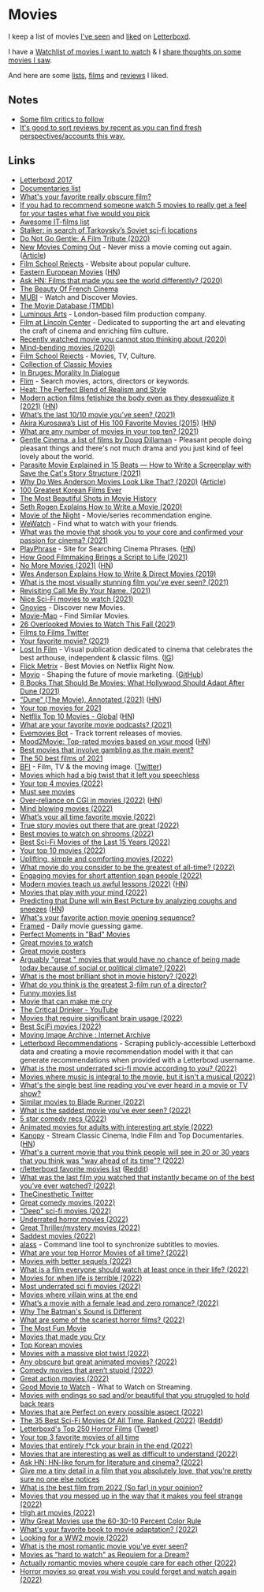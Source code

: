 # Movies

I keep a list of movies [I've seen](https://letterboxd.com/nikitavoloboev/films/by/date/) and [liked](https://letterboxd.com/nikitavoloboev/films/by/your-rating/) on [Letterboxd](https://letterboxd.com/nikitavoloboev/).

I have a [Watchlist of movies I want to watch](https://letterboxd.com/nikitavoloboev/watchlist/) & I [share thoughts on some movies I saw](https://letterboxd.com/nikitavoloboev/films/reviews/by/added/).

And here are some [lists](https://letterboxd.com/nikitavoloboev/likes/lists/), [films](https://letterboxd.com/nikitavoloboev/likes/films/) and [reviews](https://letterboxd.com/nikitavoloboev/likes/reviews/) I liked.

## Notes

- [Some film critics to follow](https://www.reddit.com/r/flicks/comments/7lgwp1/having_a_hard_time_finding_quality_critics_on/)
- [It's good to sort reviews by recent as you can find fresh perspectives/accounts this way.](https://www.reddit.com/r/Letterboxd/comments/r6914v/something_ive_been_doing_on_letterboxd_that_i/)

## Links

- [Letterboxd 2017](https://letterboxd.com/2017/#most-popular-overall)
- [Documentaries list](https://letterboxd.com/vitorgalvao/list/documentary/)
- [What's your favorite really obscure film?](https://www.reddit.com/r/TrueFilm/comments/5prwzt/whats_your_favorite_really_obscure_film/)
- [If you had to recommend someone watch 5 movies to really get a feel for your tastes what five would you pick](https://twitter.com/fozfens/status/1035291388685049856)
- [Awesome IT-films list](https://github.com/greybax/awesome-IT-films)
- [Stalker: in search of Tarkovsky’s Soviet sci-fi locations](https://www.bfi.org.uk/news-opinion/news-bfi/features/andrei-tarkovsky-stalker-locations)
- [Do Not Go Gentle: A Film Tribute (2020)](https://vimeo.com/415346116)
- [New Movies Coming Out](https://newmoviescomingout.us/) - Never miss a movie coming out again. ([Article](https://medium.com/makesideproject/new-movies-coming-out-79ee9595d59f))
- [Film School Rejects](https://filmschoolrejects.com/) - Website about popular culture.
- [Eastern European Movies](https://easterneuropeanmovies.com/) ([HN](https://news.ycombinator.com/item?id=23624551))
- [Ask HN: Films that made you see the world differently? (2020)](https://news.ycombinator.com/item?id=24088582)
- [The Beauty Of French Cinema](https://www.youtube.com/watch?v=PZgamsxGtiM)
- [MUBI](https://mubi.com/) - Watch and Discover Movies.
- [The Movie Database (TMDb)](https://www.themoviedb.org/)
- [Luminous Arts](https://luminousarts.co.uk/) - London-based film production company.
- [Film at Lincoln Center](https://www.filmlinc.org/) - Dedicated to supporting the art and elevating the craft of cinema and enriching film culture.
- [Recently watched movie you cannot stop thinking about (2020)](https://twitter.com/letterboxd/status/1334708381261565953)
- [Mind-bending movies (2020)](https://www.reddit.com/r/MovieSuggestions/comments/kkdrj4/mindbending_movies_similar_to/)
- [Film School Rejects](https://filmschoolrejects.com/) - Movies, TV, Culture.
- [Collection of Classic Movies](https://www.the-classic-movies.com/)
- [In Bruges: Morality In Dialogue](https://www.youtube.com/watch?v=r_9mLu1kMA8)
- [Flim](https://beta.flim.ai/) - Search movies, actors, directors or keywords.
- [Heat: The Perfect Blend of Realism and Style](https://www.youtube.com/watch?v=VMLej6hFN30)
- [Modern action films fetishize the body even as they desexualize it (2021)](https://bloodknife.com/everyone-beautiful-no-one-horny/) ([HN](https://news.ycombinator.com/item?id=26381377))
- [What’s the last 10/10 movie you’ve seen? (2021)](https://twitter.com/patrick_oshag/status/1372709320832512006)
- [Akira Kurosawa’s List of His 100 Favorite Movies (2015)](https://www.openculture.com/2015/01/akira-kurosawas-list-of-his-100-favorite-movies.html) ([HN](https://news.ycombinator.com/item?id=26551604))
- [What are any number of movies in your top ten? (2021)](https://www.reddit.com/r/MovieSuggestions/comments/me6one/what_are_any_number_of_movies_in_your_top_ten/)
- [Gentle Cinema, a list of films by Doug Dillaman](https://letterboxd.com/dillamonster/list/gentle-cinema/) - Pleasant people doing pleasant things and there's not much drama and you just kind of feel lovely about the world.
- [Parasite Movie Explained in 15 Beats — How to Write a Screenplay with Save the Cat's Story Structure (2021)](https://www.youtube.com/watch?v=2kil95fwMVo)
- [Why Do Wes Anderson Movies Look Like That? (2020)](https://www.youtube.com/watch?v=ba3c9KEuQ4A) ([Article](https://kottke.org/21/04/why-do-wes-anderson-movies-look-like-that))
- [100 Greatest Korean Films Ever](https://www.koreanscreen.com/100-greatest-korean-films-100-51)
- [The Most Beautiful Shots in Movie History](https://www.youtube.com/watch?v=AA3bJ74uIPI)
- [Seth Rogen Explains How to Write a Movie (2020)](https://www.youtube.com/watch?v=Ej7rfjORot4)
- [Movie of the Night](https://www.movieofthenight.com/) - Movie/series recommendation engine.
- [WeWatch](https://wewatchapp.xyz/) - Find what to watch with your friends.
- [What was the movie that shook you to your core and confirmed your passion for cinema? (2021)](https://www.reddit.com/r/MovieSuggestions/comments/ne71uk/what_was_the_movie_that_shook_you_to_your_core/)
- [PlayPhrase](https://www.playphrase.me/) - Site for Searching Cinema Phrases. ([HN](https://news.ycombinator.com/item?id=27434159))
- [How Good Filmmaking Brings a Script to Life (2021)](https://www.youtube.com/watch?v=Y5S4PyBR364)
- [No More Movies (2021)](https://jayriverlong.github.io/2021/07/05/movies.html) ([HN](https://news.ycombinator.com/item?id=27743738))
- [Wes Anderson Explains How to Write & Direct Movies (2019)](https://www.youtube.com/watch?v=Sdt0oam6O1o)
- [What is the most visually stunning film you've ever seen? (2021)](https://www.reddit.com/r/MovieSuggestions/comments/pc0lk5/what_is_the_most_visually_stunning_film_youve/)
- [Revisiting Call Me By Your Name. (2021)](https://www.youtube.com/watch?v=05nYXXeiNpo)
- [Nice Sci-Fi movies to watch (2021)](https://merveilles.town/web/statuses/106846428910790532)
- [Gnovies](https://www.gnovies.com/) - Discover new Movies.
- [Movie-Map](https://www.movie-map.com/) - Find Similar Movies.
- [26 Overlooked Movies to Watch This Fall (2021)](https://www.theatlantic.com/culture/archive/2021/09/26-movies-fall-watch-list/619975/)
- [Films to Films Twitter](https://twitter.com/FilmstoFilms_)
- [Your favorite movie? (2021)](https://merveilles.town/web/statuses/107033660965225287)
- [Lost In Film](https://twitter.com/LostInFilm) - Visual publication dedicated to cinema that celebrates the best arthouse, independent & classic films. ([IG](https://www.instagram.com/_lostinfilm/))
- [Flick Metrix](https://flickmetrix.com/) - Best Movies on Netflix Right Now.
- [Movio](https://movio.co/) - Shaping the future of movie marketing. ([GitHub](https://github.com/movio))
- [8 Books That Should Be Movies: What Hollywood Should Adapt After Dune (2021)](https://variety.com/2021/film/news/book-movie-adaptations-1235095659/)
- [“Dune” (The Movie), Annotated (2021)](https://maxread.substack.com/p/dune-annotated) ([HN](https://news.ycombinator.com/item?id=29011467))
- [Your top movies for 2021](https://twitter.com/letterboxd/status/1456005237588692992)
- [Netflix Top 10 Movies - Global](https://top10.netflix.com/) ([HN](https://news.ycombinator.com/item?id=29246485))
- [What are your favorite movie podcasts? (2021)](https://www.reddit.com/r/Letterboxd/comments/qy8ojg/what_are_your_favorite_movie_podcasts/)
- [Evemovies Bot](https://github.com/dmbaranov/evemovies-bot) - Track torrent releases of movies.
- [Mood2Movie: Top-rated movies based on your mood](https://www.mood2movie.com/) ([HN](https://news.ycombinator.com/item?id=29359966))
- [Best movies that involve gambling as the main event?](https://www.reddit.com/r/MovieSuggestions/comments/r776gl/best_movies_that_involve_gambling_as_the_main/)
- [The 50 best films of 2021](https://www.bfi.org.uk/sight-and-sound/polls/50-best-films-2021)
- [BFI](https://www.bfi.org.uk/) - Film, TV & the moving image. ([Twitter](https://twitter.com/BFI))
- [Movies which had a big twist that it left you speechless](https://www.reddit.com/r/MovieSuggestions/comments/rs53pu/movies_which_had_a_big_twitst_that_it_left_you/)
- [Your top 4 movies (2022)](https://www.reddit.com/r/Letterboxd/comments/ryg1qr/what_are_your_big_four_also_wondering_if_you/)
- [Must see movies](https://www.reddit.com/r/MovieSuggestions/comments/ryl998/movies_must_see_before_you_die/)
- [Over-reliance on CGI in movies (2022)](https://erikhoel.substack.com/p/cgi-did-in-fact-ruin-movies) ([HN](https://news.ycombinator.com/item?id=30179654))
- [Mind blowing movies (2022)](https://www.reddit.com/r/MovieSuggestions/comments/sj0szz/mind_blowing_movies/)
- [What’s your all time favorite movie (2022)](https://www.reddit.com/r/MovieSuggestions/comments/sky9oe/tell_me_whats_your_all_time_favorite_movie/)
- [True story movies out there that are great (2022)](https://www.reddit.com/r/MovieSuggestions/comments/sl421c/any_true_story_movies_out_there_that_are_really/)
- [Best movies to watch on shrooms (2022)](https://www.reddit.com/r/MovieSuggestions/comments/sw0rhr/best_movies_to_watch_on_shrooms/)
- [Best Sci-Fi Movies of the Last 15 Years (2022)](https://www.denofgeek.com/movies/best-sci-fi-movies-last-15-years/)
- [Your top 10 movies (2022)](https://www.reddit.com/r/Letterboxd/comments/t04fr0/lets_see_your_top_10s_of_2021_ill_start/)
- [Uplifting, simple and comforting movies (2022)](https://www.reddit.com/r/MovieSuggestions/comments/t35egn/uplifting_simple_and_comforting/)
- [What movie do you consider to be the greatest of all-time? (2022)](https://www.reddit.com/r/Letterboxd/comments/t7yvsx/what_movie_do_you_consider_to_be_the_greatest_of/)
- [Engaging movies for short attention span people (2022)](https://www.reddit.com/r/MovieSuggestions/comments/t9kys3/engaging_movies_for_short_attention_span_people/)
- [Modern movies teach us awful lessons (2022)](https://www.youtube.com/watch?v=Dnuqp4_K7ik) ([HN](https://news.ycombinator.com/item?id=30649814))
- [Movies that play with your mind (2022)](https://www.reddit.com/r/MovieSuggestions/comments/tis73t/can_you_please_suggest_me_movies_that_play_with/)
- [Predicting that Dune will win Best Picture by analyzing coughs and sneezes](https://journal-doi.org/10.731/pcbi.1007742/) ([HN](https://news.ycombinator.com/item?id=30764701))
- [What's your favorite action movie opening sequence?](https://twitter.com/sriramk/status/1507904651647090688)
- [Framed](https://framed.wtf/) - Daily movie guessing game.
- [Perfect Moments in "Bad" Movies](https://www.youtube.com/watch?v=h5Y8whMzlwo)
- [Great movies to watch](https://twitter.com/anothercohen/status/1511140485443862531)
- [Great movie posters](https://twitter.com/InsaneLetterbox/status/1512547287939141642)
- [Arguably "great " movies that would have no chance of being made today because of social or political climate? (2022)](https://www.reddit.com/r/MovieSuggestions/comments/u0ycv2/arguably_great_movies_that_would_have_no_chance/)
- [What is the most brilliant shot in movie history? (2022)](https://www.reddit.com/r/TrueFilm/comments/u273ez/what_is_the_most_brilliant_shot_in_movie_history/)
- [What do you think is the greatest 3-film run of a director?](https://www.reddit.com/r/Letterboxd/comments/u3kyyq/what_do_you_think_is_the_greatest_3film_run_of_a/)
- [Funny movies list](https://twitter.com/thekitze/status/1515265308931596293)
- [Movie that can make me cry](https://www.reddit.com/r/MovieSuggestions/comments/u4pext/looking_for_a_movie_that_can_make_me_cry/)
- [The Critical Drinker - YouTube](https://www.youtube.com/c/TheCriticalDrinker/videos)
- [Movies that require significant brain usage (2022)](https://www.reddit.com/r/MovieSuggestions/comments/uevryz/request_for_movies_that_require_significant_brain/)
- [Best SciFi movies (2022)](https://www.reddit.com/r/scifi/comments/ugmfnc/the_best_scifi_movie_in_your_opinion/)
- [Moving Image Archive : Internet Archive](https://archive.org/details/movies)
- [Letterboxd Recommendations](https://github.com/sdl60660/letterboxd_recommendations) - Scraping publicly-accessible Letterboxd data and creating a movie recommendation model with it that can generate recommendations when provided with a Letterboxd username.
- [What is the most underrated sci-fi movie according to you? (2022)](https://www.reddit.com/r/scifi/comments/ui5juv/what_is_the_most_underrated_scifi_movie_according/)
- [Movies where music is integral to the movie, but it isn't a musical (2022)](https://www.reddit.com/r/MovieSuggestions/comments/ujk1gp/what_are_some_movies_where_music_is_integral_to/)
- [What's the single best line reading you've ever heard in a movie or TV show?](https://twitter.com/theseantcollins/status/1528087159865057282)
- [Similar movies to Blade Runner (2022)](https://www.reddit.com/r/bladerunner/comments/vf28qk/just_watched_blade_runner_i_know_im_super_late/)
- [What is the saddest movie you've ever seen? (2022)](https://www.reddit.com/r/MovieSuggestions/comments/vfmphf/what_is_the_saddest_movie_youve_ever_seen/)
- [5 star comedy recs (2022)](https://www.reddit.com/r/Letterboxd/comments/vhq709/have_you_ever_rated_a_pure_comedy_film_5_stars/)
- [Animated movies for adults with interesting art style (2022)](https://www.reddit.com/r/MovieSuggestions/comments/vjkvuu/animated_movies_for_adults_with_interesting_art/)
- [Kanopy](https://www.kanopy.com/en/) - Stream Classic Cinema, Indie Film and Top Documentaries. ([HN](https://news.ycombinator.com/item?id=31882374))
- [What's a current movie that you think people will see in 20 or 30 years that you think was "way ahead of its time"? (2022)](https://www.reddit.com/r/Letterboxd/comments/vrqm60/whats_a_current_movie_that_you_think_people_will/)
- [r/letterboxd favorite movies list](https://letterboxd.com/tim04/list/r-letterboxd-favorite-movies-list/) ([Reddit](https://www.reddit.com/r/Letterboxd/comments/vs51hx/rletterboxd_favorite_movies_list/))
- [What was the last film you watched that instantly became on of the best you’ve ever watched? (2022)](https://www.reddit.com/r/Letterboxd/comments/vv2sgh/what_was_the_last_film_you_watched_that_instantly/)
- [TheCinesthetic Twitter](https://twitter.com/TheCinesthetic)
- [Great comedy movies (2022)](https://www.reddit.com/r/MovieSuggestions/comments/w191my/someone_suggest_me_a_good_comedy_movie/)
- ["Deep" sci-fi movies (2022)](https://www.reddit.com/r/MovieSuggestions/comments/w81v0v/deep_scifi_movies/)
- [Underrated horror movies (2022)](https://www.reddit.com/r/MovieSuggestions/comments/w8wyx1/looking_for_an_underrated_horror/)
- [Great Thriller/mystery movies (2022)](https://www.reddit.com/r/MovieSuggestions/comments/w8m202/in_need_of_a_hy_sht_thrillermystery_type_of_movie/)
- [Saddest movies (2022)](https://www.reddit.com/r/MovieSuggestions/comments/w94ctr/in_desperate_need_of_the_saddest_movies_there_is/)
- [alass](https://github.com/kaegi/alass) - Command line tool to synchronize subtitles to movies.
- [What are your top Horror Movies of all time? (2022)](https://www.reddit.com/r/MovieSuggestions/comments/wb3ywq/what_are_your_top_horror_movies_of_all_time/)
- [Movies with better sequels (2022)](https://www.reddit.com/r/MovieSuggestions/comments/wdqdl5/the_sequel_was_better/)
- [What is a film everyone should watch at least once in their life? (2022)](https://www.reddit.com/r/Letterboxd/comments/wf6z6h/what_is_a_film_everyone_should_watch_at_least/)
- [Movies for when life is terrible (2022)](https://www.reddit.com/r/MovieSuggestions/comments/whvlw3/movies_for_when_life_is_terrible/)
- [Most underrated sci fi movies (2022)](https://www.reddit.com/r/scifi/comments/wizujd/most_underrated_sci_fi_movie/)
- [Movies where villain wins at the end](https://www.reddit.com/r/MovieSuggestions/comments/wjdldy/movies_where_villain_wins_at_the_end/)
- [What’s a movie with a female lead and zero romance? (2022)](https://www.reddit.com/r/MovieSuggestions/comments/wls83h/whats_a_movie_with_a_female_lead_and_zero_romance/)
- [Why The Batman's Sound is Different](https://www.youtube.com/watch?v=_AQkQ4a1yJ8)
- [What are some of the scariest horror films? (2022)](https://www.reddit.com/r/MovieSuggestions/comments/wnvxad/what_are_some_of_the_scariest_horror_films/)
- [The Most Fun Movie](https://www.reddit.com/r/MovieSuggestions/comments/vfzf5z/the_most_fun_movie/)
- [Movies that made you Cry](https://www.reddit.com/r/MovieSuggestions/comments/x4l65y/movies_that_made_you_cry/)
- [Top Korean movies](https://twitter.com/petergyang/status/1565852104576487429)
- [Movies with a massive plot twist (2022)](https://www.reddit.com/r/MovieSuggestions/comments/x53wwn/i_wanna_watch_a_movie_with_a_massive_plot_twist/)
- [Any obscure but great animated movies? (2022)](https://www.reddit.com/r/MovieSuggestions/comments/xac0a0/any_obscure_but_great_animated_movies/)
- [Comedy movies that aren’t stupid (2022)](https://www.reddit.com/r/MovieSuggestions/comments/xav8lf/comedy_movies_that_arent_stupid/)
- [Great action movies (2022)](https://www.reddit.com/r/MovieSuggestions/comments/x9uyyu/actually_good_action_movies/)
- [Good Movie to Watch](https://agoodmovietowatch.com/) - What to Watch on Streaming.
- [Movies with endings so sad and/or beautiful that you struggled to hold back tears](https://www.reddit.com/r/MovieSuggestions/comments/y2jwcj/movies_with_endings_so_sad_andor_beautiful_that/)
- [Movies that are Perfect on every possible aspect (2022)](https://www.reddit.com/r/MovieSuggestions/comments/y409ye/movies_that_are_perfect_on_every_possible_aspect/)
- [The 35 Best Sci-Fi Movies Of All Time, Ranked (2022)](https://www.cinemablend.com/news/1639139/30-best-sci-fi-movies-of-all-time) ([Reddit](https://www.reddit.com/r/scifi/comments/y40elx/the_35_best_scifi_movies_of_all_time_ranked/))
- [Letterboxd's Top 250 Horror Films](https://letterboxd.com/darrencb/list/letterboxds-top-250-horror-films/) ([Tweet](https://twitter.com/letterboxd/status/1582178371169308674))
- [Your top 3 favorite movies of all time](https://www.reddit.com/r/MovieSuggestions/comments/y7e4c3/your_top_3_favorite_movies_of_all_time_go/)
- [Movies that entirely f\*ck your brain in the end (2022)](https://www.reddit.com/r/MovieSuggestions/comments/y8b2bc/movies_that_entirely_fck_your_brain_in_the_end/)
- [Movies that are interesting as well as difficult to understand (2022)](https://www.reddit.com/r/MovieSuggestions/comments/yhc07l/movies_that_are_interesting_as_well_as_difficult/)
- [Ask HN: HN-like forum for literature and cinema? (2022)](https://news.ycombinator.com/item?id=33468314)
- [Give me a tiny detail in a film that you absolutely love, that you're pretty sure no one else notices](https://twitter.com/juliacmarchese/status/1588210453137629184)
- [What is the best film from 2022 (So far) in your opinion?](https://www.reddit.com/r/Letterboxd/comments/ypzb4g/what_is_the_best_film_from_2022_so_far_in_your/)
- [Movies that you messed up in the way that it makes you feel strange (2022)](https://www.reddit.com/r/MovieSuggestions/comments/yr2ue4/looking_for_a_movie_that_is_messed_up_in_the_way/)
- [High art movies (2022)](https://www.reddit.com/r/MovieSuggestions/comments/yry0kz/looking_for_a_film_that_makes_you_say_wow_this_is/)
- [Why Great Movies use the 60-30-10 Percent Color Rule](https://www.youtube.com/watch?v=CYRyaY-9F_g)
- [What's your favorite book to movie adaptation? (2022)](https://www.reddit.com/r/suggestmeabook/comments/yswi61/whats_your_favorite_book_to_movie_adaptation/)
- [Looking for a WW2 movie (2022)](https://www.reddit.com/r/MovieSuggestions/comments/ythzpc/looking_for_a_ww2_movie/)
- [What is the most romantic movie you've ever seen?](https://twitter.com/davidcinema/status/1591448237868580865)
- [Movies as "hard to watch" as Requiem for a Dream?](https://www.reddit.com/r/MovieSuggestions/comments/yx3yci/movies_as_hard_to_watch_as_requiem_for_a_dream/)
- [Actually romantic movies where couple care for each other (2022)](https://twitter.com/dan_abramov/status/1593710976284737537)
- [Horror movies so great you wish you could forget and watch again (2022)](https://www.reddit.com/r/MovieSuggestions/comments/yygyfq/whats_a_horror_thriller_so_good_you_wish_u_could/)
